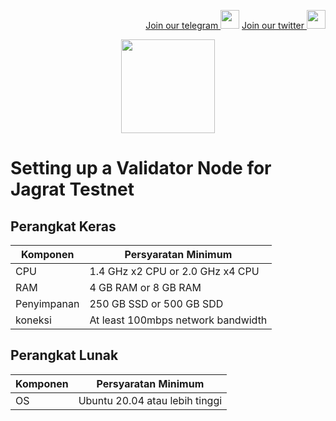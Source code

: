 <p style="font-size:14px" align="right">
<a href="https://t.me/BeritaCryptoo" target="_blank">Join our telegram <img src="https://user-images.githubusercontent.com/50621007/183283867-56b4d69f-bc6e-4939-b00a-72aa019d1aea.png" width="30"/></a>
<a href="https://twitter.com/BeritaCryptoo" target="_blank">Join our twitter <img src="https://user-images.githubusercontent.com/108946833/184274157-08210464-fa03-493d-b01c-2420c67a524f.jpg" width="30"/></a>
</p>
 
<p align="center">
  <img height="150" height="auto" src="https://user-images.githubusercontent.com/108946833/189469748-93a12fe9-f5ad-4186-ad69-df75539434f8.jpg">
</p>


# Setting up a Validator Node for Jagrat Testnet
## Perangkat Keras

|  Komponen |  Persyaratan Minimum |
| ------------ | ------------ |
| CPU  | 1.4 GHz x2 CPU or 2.0 GHz x4 CPU |
| RAM | 4 GB RAM or 8 GB RAM |
| Penyimpanan  | 250 GB SSD or 500 GB SDD|
| koneksi | At least 100mbps network bandwidth |

## Perangkat Lunak

|Komponen | Persyaratan Minimum |
| ------------ | ------------ |
| OS | Ubuntu 20.04 atau lebih tinggi | 
